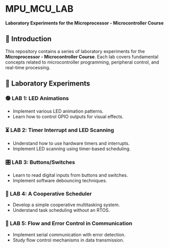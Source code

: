 # MPU_MCU_LAB  
**Laboratory Experiments for the Microprocessor - Microcontroller Course**  

## 📌 Introduction  
This repository contains a series of laboratory experiments for the **Microprocessor - Microcontroller Course**. Each lab covers fundamental concepts related to microcontroller programming, peripheral control, and real-time processing.

## 🔬 Laboratory Experiments  
### 🟢 LAB 1: LED Animations  
- Implement various LED animation patterns.  
- Learn how to control GPIO outputs for visual effects.  

### ⏳ LAB 2: Timer Interrupt and LED Scanning  
- Understand how to use hardware timers and interrupts.  
- Implement LED scanning using timer-based scheduling.  

### 🎛️ LAB 3: Buttons/Switches  
- Learn to read digital inputs from buttons and switches.  
- Implement software debouncing techniques.  

### 🔄 LAB 4: A Cooperative Scheduler  
- Develop a simple cooperative multitasking system.  
- Understand task scheduling without an RTOS.  

### 🔗 LAB 5: Flow and Error Control in Communication  
- Implement serial communication with error detection.  
- Study flow control mechanisms in data transmission. 
